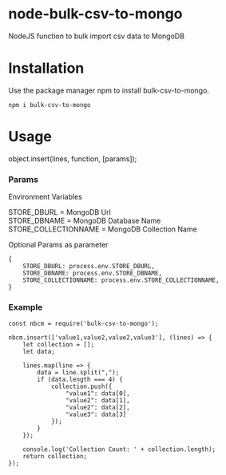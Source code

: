 # node-bulk-csv-to-mongo
NodeJS function to bulk import csv data to MongoDB

# Installation
Use the package manager npm to install bulk-csv-to-mongo.

```
npm i bulk-csv-to-mongo
```

# Usage

object.insert(lines, function, [params]);

### Params

Environment Variables

STORE_DBURL = MongoDB Url \
STORE_DBNAME = MongoDB Database Name \
STORE_COLLECTIONNAME = MongoDB Collection Name

Optional Params as parameter

```
{
    STORE_DBURL: process.env.STORE_DBURL,
    STORE_DBNAME: process.env.STORE_DBNAME,
    STORE_COLLECTIONNAME: process.env.STORE_COLLECTIONNAME,
}
```

### Example

```
const nbcm = require('bulk-csv-to-mongo');

nbcm.insert(['value1,value2,value2,value3'], (lines) => {
    let collection = [];
    let data;

    lines.map(line => {
        data = line.split(",");
        if (data.length === 4) {
            collection.push({
                "value1": data[0],
                "value2": data[1],
                "value2": data[2],
                "value3": data[3]
            });
        }
    });

    console.log('Collection Count: ' + collection.length);
    return collection;
});

```


